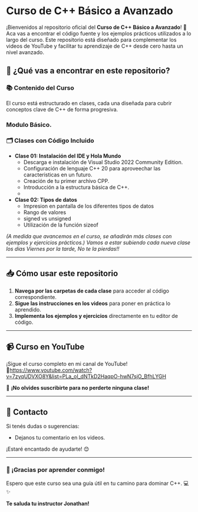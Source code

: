 # Curso de C++ Básico a Avanzado

¡Bienvenidos al repositorio oficial del **Curso de C++ Básico a Avanzado**! 🎉 Aca vas a encontrar el código fuente y los ejemplos prácticos utilizados a lo largo del curso. Este repositorio está diseñado para complementar los videos de YouTube y facilitar tu aprendizaje de C++ desde cero hasta un nivel avanzado.

## 🚀 ¿Qué vas a encontrar en este repositorio?

### 📚 Contenido del Curso
El curso está estructurado en clases, cada una diseñada para cubrir conceptos clave de C++ de forma progresiva.

### Modulo Básico.

### 🗂 Clases con Código Incluido
- **Clase 01: Instalación del IDE y Hola Mundo**
  - Descarga e instalación de Visual Studio 2022 Community Edition.
  - Configuración de lenguaje C++ 20 para aproveechar las caracteristicas en un futuro.
  - Creación de tu primer archivo CPP.
  - Introducción a la estructura básica de C++.
  - 
- **Clase 02: Tipos de datos**
  - Impresion en pantalla de los diferentes tipos de datos
  - Rango de valores
  - signed vs unsigned
  - Utilización de la función sizeof
  
*(A medida que avancemos en el curso, se añadirán más clases con ejemplos y ejercicios prácticos.)*
*Vamos a estar subiendo cada nueva clase los dias Viernes por la tarde, No te la pierdas!!*

---

## 📥 Cómo usar este repositorio
1. **Navega por las carpetas de cada clase** para acceder al código correspondiente.
2. **Sigue las instrucciones en los videos** para poner en práctica lo aprendido.
3. **Implementa los ejemplos y ejercicios** directamente en tu editor de código.

---

## 📹 Curso en YouTube
¡Sigue el curso completo en mi canal de YouTube!  
🔗https://www.youtube.com/watch?v=7zyqUDVXO8Y&list=PLa_oI_dNTkD2HaqpO-hwN7sjO_BfhLYGH

🔔 **¡No olvides suscribirte para no perderte ninguna clase!**

---

## 📧 Contacto
Si tenés dudas o sugerencias:
- Dejanos tu comentario en los videos.  

¡Estaré encantado de ayudarte! 😊

---

### 🌟 ¡Gracias por aprender conmigo!
Espero que este curso sea una guía útil en tu camino para dominar C++. 💻✨

**Te saluda tu instructor Jonathan!**
